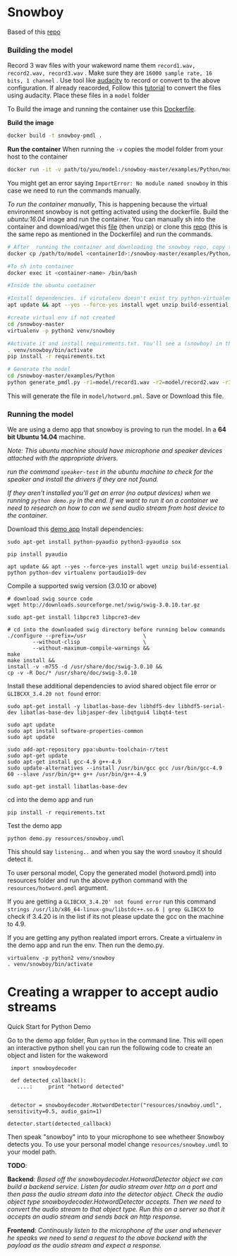 # Snowboy
Based of this [repo](https://github.com/seasalt-ai/snowboy)
### Building the model
Record 3 wav files with your wakeword name them `record1.wav, record2.wav, record3.wav` .
    Make sure they are `16000 sample rate, 16 bits, 1 channel` . 
    Use  tool like [audacity](https://www.audacityteam.org/download/windows/) to record or convert to the above configuration. 
    If already reacorded, Follow this [tutorial](https://learn.adafruit.com/microcontroller-compatible-audio-file-conversion?view=all) to convert the files using audacity. Place these files in a `model` folder
    
To Build the image and running the container use this [Dockerfile](https://github.com/seasalt-ai/snowboy/blob/master/Dockerfile).

 **Build the image**
```sh
docker build -t snowboy-pmdl .
```
**Run the container**
When running the `-v` copies the model folder from your host to the container
```sh
docker run -it -v path/to/you/model:/snowboy-master/examples/Python/model snowboy-pmdl
```

You might get an error saying `ImportError: No module named snowboy` in this case we need to run the commands manually.

*To run the container manually*,
This is happening because the virtual environment snowboy is not getting activated using the dockerfile. Build the *ubuntu:16.04* image and run the container.
You can manually sh into the container and download/wget this [file](https://github.com/seasalt-ai/snowboy/archive/master.zip) (then unzip) or clone this [repo](https://github.com/seasalt-ai/snowboy) (this is the same repo as mentioned in the Dockerfile) and run the commands.

```sh
# After  running the container and downloading the snowboy repo, copy the model from host to the docker container
docker cp /path/to/model <containerId>:/snowboy-master/examples/Python/model 

#To sh into container
docker exec it <container-name> /bin/bash
```
```sh
#Inside the ubuntu container 

#Install dependencies. if virutalenv doesn't exist try python-virtualenv
apt update && apt --yes --force-yes install wget unzip build-essential python python-dev virtualenv portaudio19-dev

#create virtual env if not created
cd /snowboy-master
virtualenv -p python2 venv/snowboy 

#Activate it and install requirements.txt. You'll see a (snowboy) in the shell path if the venv is activated.
. venv/snowboy/bin/activate
pip install -r requirements.txt

# Generate the model
cd /snowboy-master/examples/Python
python generate_pmdl.py -r1=model/record1.wav -r2=model/record2.wav -r3=model/record3.wav -lang=en -n=model/hotword.pmdl
```

This will generate the file in `model/hotword.pml`. Save or Download this file.



### Running the model
We are using a demo app that snowboy is proving to run the model. 
In a **64 bit Ubuntu 14.04** machine.

*Note: This ubuntu machine should have microphone and speaker devices attached with the appropriate drivers.*

*run the command `speaker-test` in the ubuntu machine to check for the speaker and install the drivers if they are not found.*

*If they aren't installed you'll get an error (no output devices) when we running `python demo.py` in the end. If we want to run it on a container we need to research on how to can we send audio stream from host device to the container.*

Download this [demo app](https://s3-us-west-2.amazonaws.com/snowboy2/snowboy-releases/ubuntu1404-x86_64-1.3.0.tar.bz2)
Install dependencies:

    sudo apt-get install python-pyaudio python3-pyaudio sox
    
    pip install pyaudio
    
    apt update && apt --yes --force-yes install wget unzip build-essential python python-dev virtualenv portaudio19-dev
    
Compile a supported swig version (3.0.10 or above)
    
    # download swig source code
    wget http://downloads.sourceforge.net/swig/swig-3.0.10.tar.gz
    
    sudo apt-get install libpcre3 libpcre3-dev
    
    # cd into the downloaded swig directory before running below commands
    ./configure --prefix=/usr                  \
            --without-clisp                    \
            --without-maximum-compile-warnings &&
    make
    make install &&
    install -v -m755 -d /usr/share/doc/swig-3.0.10 &&
    cp -v -R Doc/* /usr/share/doc/swig-3.0.10
    
Install these additional dependencies to aviod shared object file error or `GLIBCXX_3.4.20 not found` error: 
```
sudo apt-get install -y libatlas-base-dev libhdf5-dev libhdf5-serial-dev libatlas-base-dev libjasper-dev libqtgui4 libqt4-test

sudo apt update
sudo apt install software-properties-common
sudo apt update

sudo add-apt-repository ppa:ubuntu-toolchain-r/test
sudo apt-get update
sudo apt-get install gcc-4.9 g++-4.9
sudo update-alternatives --install /usr/bin/gcc gcc /usr/bin/gcc-4.9 60 --slave /usr/bin/g++ g++ /usr/bin/g++-4.9

sudo apt-get install libatlas-base-dev
```

cd into the demo app and run
```
pip install -r requirements.txt
```

Test the demo app
```
python demo.py resources/snowboy.umdl
```

This should say `listening..` and when you say the word `snowboy` it should detect it. 

To user personal model, Copy the generated model (hotword.pmdl) into resources folder and run the above python command with the `resources/hotword.pmdl` argument.  

If you are getting a `GLIBCXX_3.4.20' not found error`  run this command `strings /usr/lib/x86_64-linux-gnu/libstdc++.so.6 | grep GLIBCXX` to check if 3.4.20 is in the list if its not please update the gcc on the machine to 4.9. 

If you are getting any python realated import errors. Create a virtualenv in the demo app and run the env. Then run the demo.py.
```
virtualenv -p python2 venv/snowboy 
. venv/snowboy/bin/activate
```

# Creating a wrapper to accept audio streams
Quick Start for Python Demo

Go to the demo app folder, Run `python` in the command line. This will open an interactive python shell you can run the following code to create an object and listen for the wakeword

     import snowboydecoder
    
     def detected_callback():
       ....:     print "hotword detected"
      
    
     detector = snowboydecoder.HotwordDetector("resources/snowboy.umdl", sensitivity=0.5, audio_gain=1)
    
    detector.start(detected_callback)
    
Then speak "snowboy" into to your microphone to see whetheer Snowboy detects you. To use your personal model change `resources/snowboy.umdl` to your model path.

**TODO**: 

**Backend**: *Based off the snowboydecoder.HotwordDetector object we can build a backend service. Listen for audio stream over http on a port and then pass the audio stream data into the detector object. Check the audio object type snowboydecoder.HotwordDetector accepts. Then we need to convert the audio stream to that object type. Run this on a server so that it accepts an audio stream and sends back an http response.* 

**Frontend**: *Continously listen to the microphone of the user and whenever he speaks we need to send a request to the above backend with the payload as the audio stream and expect a response.*

